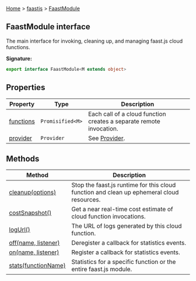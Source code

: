 [Home](./index) &gt; [faastjs](./faastjs.md) &gt; [FaastModule](./faastjs.faastmodule.md)

## FaastModule interface

The main interface for invoking, cleaning up, and managing faast.js cloud functions.

<b>Signature:</b>

```typescript
export interface FaastModule<M extends object> 
```

## Properties

|  Property | Type | Description |
|  --- | --- | --- |
|  [functions](./faastjs.faastmodule.functions.md) | `Promisified<M>` | Each call of a cloud function creates a separate remote invocation. |
|  [provider](./faastjs.faastmodule.provider.md) | `Provider` | See [Provider](./faastjs.provider.md)<!-- -->. |

## Methods

|  Method | Description |
|  --- | --- |
|  [cleanup(options)](./faastjs.faastmodule.cleanup.md) | Stop the faast.js runtime for this cloud function and clean up ephemeral cloud resources. |
|  [costSnapshot()](./faastjs.faastmodule.costsnapshot.md) | Get a near real-time cost estimate of cloud function invocations. |
|  [logUrl()](./faastjs.faastmodule.logurl.md) | The URL of logs generated by this cloud function. |
|  [off(name, listener)](./faastjs.faastmodule.off.md) | Deregister a callback for statistics events. |
|  [on(name, listener)](./faastjs.faastmodule.on.md) | Register a callback for statistics events. |
|  [stats(functionName)](./faastjs.faastmodule.stats.md) | Statistics for a specific function or the entire faast.js module. |

